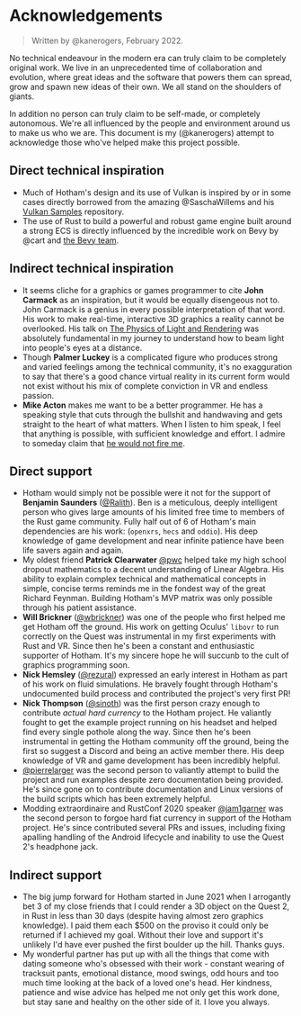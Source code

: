 # Acknowledgements
> Written by @kanerogers, February 2022.

No technical endeavour in the modern era can truly claim to be completely original work. We live in an unprecedented time of collaboration and evolution, where great ideas and the software that powers them can spread, grow and spawn new ideas of their own. We all stand on the shoulders of giants.

In addition no person can truly claim to be self-made, or completely autonomous. We're all influenced by the people and environment around us to make us who we are. This document is my (@kanerogers) attempt to acknowledge those who've helped make this project possible.

## Direct technical inspiration
- Much of Hotham's design and its use of Vulkan is inspired by or in some cases directly borrowed from the amazing @SaschaWillems and his [Vulkan Samples](https://github.com/SaschaWillems/Vulkan) repository.
- The use of Rust to build a powerful and robust game engine built around a strong ECS is directly influenced by the incredible work on Bevy by @cart and [the Bevy team](https://github.com/bevyengine/bevy).

## Indirect technical inspiration
- It seems cliche for a graphics or games programmer to cite **John Carmack** as an inspiration, but it would be equally disengeous not to. John Carmack is a genius in every possible interpretation of that word. His work to make real-time, interactive 3D graphics a reality cannot be overlooked. His talk on [The Physics of Light and Rendering](https://www.youtube.com/watch?v=P6UKhR0T6cs&t=3067s) was absolutely fundamental in my journey to understand how to beam light into people's eyes at a distance.
- Though **Palmer Luckey** is a complicated figure who produces strong and varied feelings among the technical community, it's no exagguration to say that there's a good chance virtual reality in its current form would not exist without his mix of complete conviction in VR and endless passion.
- **Mike Acton** makes me want to be a better programmer. He has a speaking style that cuts through the bullshit and handwaving and gets straight to the heart of what matters. When I listen to him speak, I feel that anything is possible, with sufficient knowledge and effort. I admire to someday claim that [he would not fire me](https://www.youtube.com/watch?v=cV5HArLYajE&).

## Direct support
- Hotham would simply not be possible were it not for the support of **Benjamin Saunders** ([@Ralith](https://github.com/Ralith)). Ben is a meticulous, deeply intelligent person who gives large amounts of his limited free time to members of the Rust game community. Fully half out of 6 of Hotham's main dependencies are his work: (`openxrs`, `hecs` and `oddio`). His deep knowledge of game development and near infinite patience have been life savers again and again.
- My oldest friend **Patrick Clearwater** [@pwc](https://github.com/pwc) helped take my high school dropout mathematics to a decent understanding of Linear Algebra. His ability to explain complex technical and mathematical concepts in simple, concise terms reminds me in the fondest way of the great Richard Feynman. Building Hotham's MVP matrix was only possible through his patient assistance.
- **Will Brickner** ([@wbrickner](https://github.com/wbrickner)) was one of the people who first helped me get Hotham off the ground. His work on getting Oculus' `libovr` to run correctly on the Quest was instrumental in my first experiments with Rust and VR. Since then he's been a constant and enthusiastic supporter of Hotham. It's my sincere hope he will succunb to the cult of graphics programming soon.
- **Nick Hemsley** ([@rezural](https://github.com/rezural)) expressed an early interest in Hotham as part of his work on fluid simulations. He bravely fought through Hotham's undocumented build process and contributed the project's very first PR!
- **Nick Thompson** ([@sinoth](https://github.com/sinoth)) was the first person crazy enough to contribute _actual hard currency_ to the Hotham project. He valiantly fought to get the example project running on his headset and helped find every single pothole along the way. Since then he's been instrumental in getting the Hotham community off the ground, being the first so suggest a Discord and being an active member there. His deep knowledge of VR and game development has been incredibly helpful.
- [@pierrelarger](https://github.com/pierrelarger) was the second person to valiantly attempt to build the project and run examples despite zero documentation being provided. He's since gone on to contribute documentation and Linux versions of the build scripts which has been extremely helpful.
- Modding extraordinaire and RustConf 2020 speaker [@jam1garner](https://github.com/jam1garner) was the second person to forgoe hard fiat currency in support of the Hotham project. He's since contributed several PRs and issues, including fixing apalling handling of the Android lifecycle and inability to use the Quest 2's headphone jack.

## Indirect support
- The big jump forward for Hotham started in June 2021 when I arrogantly bet 3 of my close friends that I could render a 3D object on the Quest 2, in Rust in less than 30 days (despite having almost zero graphics knowledge). I paid them each $500 on the proviso it could only be returned if I achieved my goal. Without their love and support it's unlikely I'd have ever pushed the first boulder up the hill. Thanks guys.
- My wonderful partner has put up with all the things that come with dating someone who's obsessed with their work - constant wearing of tracksuit pants, emotional distance, mood swings, odd hours and too much time looking at the back of a loved one's head. Her kindness, patience and wise advice has helped me not only get this work done, but stay sane and healthy on the other side of it. I love you always.
